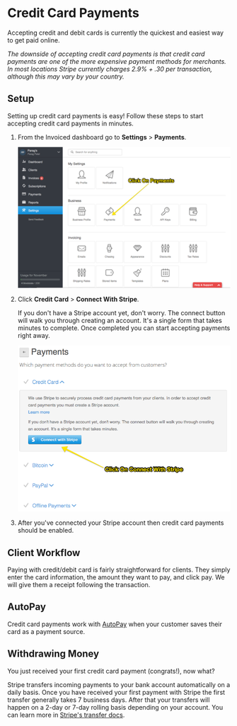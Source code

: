 # Credit Card Payments

Accepting credit and debit cards is currently the quickest and easiest way to get paid online.

*The downside of accepting credit card payments is that credit card payments are one of the more expensive payment methods for merchants. In most locations Stripe currently charges *2.9% + .30* per transaction, although this may vary by your country.*

## Setup

Setting up credit card payments is easy! Follow these steps to start accepting credit card payments in minutes.

1. From the Invoiced dashboard go to **Settings** > **Payments**.

   [![Online Payments](../img/invoice-online-payments.png)](../img/invoice-online-payments.png)

2. Click **Credit Card** > **Connect With Stripe**.

   If you don't have a Stripe account yet, don't worry. The connect button will walk you through creating an account. It's a single form that takes minutes to complete. Once completed you can start accepting payments right away.

   [![Credit Card Enabled](../img/invoice-enable-credit-card.png)](../img/invoice-enable-credit-card.png)

3. After you've connected your Stripe account then credit card payments should be enabled.

## Client Workflow

Paying with credit/debit card is fairly straightforward for clients. They simply enter the card information, the amount they want to pay, and click pay. We will give them a receipt following the transaction.

## AutoPay

Credit card payments work with [AutoPay](/docs/guides/autopay) when your customer saves their card as a payment source.

## Withdrawing Money

You just received your first credit card payment (congrats!), now what?

Stripe transfers incoming payments to your bank account automatically on a daily basis. Once you have received your first payment with Stripe the first transfer generally takes 7 business days. After that your transfers will happen on a 2-day or 7-day rolling basis depending on your account. You can learn more in [Stripe's transfer docs](https://stripe.com/help/transfers).